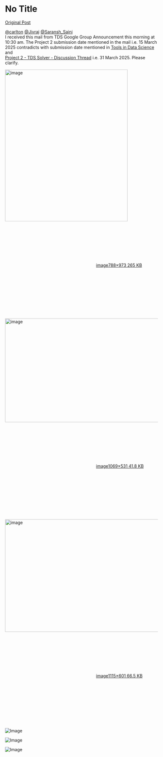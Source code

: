 # No Title

[Original Post](https://discourse.onlinedegree.iitm.ac.in/t/169029/44)

<p><a class="mention" href="/u/carlton">@carlton</a> <a class="mention" href="/u/jivraj">@Jivraj</a> <a class="mention" href="/u/saransh_saini">@Saransh_Saini</a><br>
I received this mail from TDS Google Group Announcement this morning at 10:30 am. The Project 2 submission date mentioned in the mail i.e. 15 March 2025 contradicts with submission date mentioned in <a href="https://tds.s-anand.net/#/project-2" class="inline-onebox" rel="noopener nofollow ugc">Tools in Data Science</a> and<br>
<a href="https://discourse.onlinedegree.iitm.ac.in/t/project-2-tds-solver-discussion-thread/169029" class="inline-onebox">Project 2 - TDS Solver - Discussion Thread</a> i.e. 31 March 2025. Please clarify.</p>
<p><div class="lightbox-wrapper"><a class="lightbox" href="https://europe1.discourse-cdn.com/flex013/uploads/iitm/original/3X/2/d/2d146ca9b917a885714df89b0153d5e4b5608907.png" data-download-href="/uploads/short-url/6qNfdfUKzPDzNOnu0TIecx7Radh.png?dl=1" title="image" rel="noopener nofollow ugc"><img src="https://europe1.discourse-cdn.com/flex013/uploads/iitm/optimized/3X/2/d/2d146ca9b917a885714df89b0153d5e4b5608907_2_404x500.png" alt="image" data-base62-sha1="6qNfdfUKzPDzNOnu0TIecx7Radh" width="404" height="500" srcset="https://europe1.discourse-cdn.com/flex013/uploads/iitm/optimized/3X/2/d/2d146ca9b917a885714df89b0153d5e4b5608907_2_404x500.png, https://europe1.discourse-cdn.com/flex013/uploads/iitm/optimized/3X/2/d/2d146ca9b917a885714df89b0153d5e4b5608907_2_606x750.png 1.5x, https://europe1.discourse-cdn.com/flex013/uploads/iitm/original/3X/2/d/2d146ca9b917a885714df89b0153d5e4b5608907.png 2x" data-dominant-color="D4D4DA"><div class="meta"><svg class="fa d-icon d-icon-far-image svg-icon" aria-hidden="true"><use href="#far-image"></use></svg><span class="filename">image</span><span class="informations">788×973 265 KB</span><svg class="fa d-icon d-icon-discourse-expand svg-icon" aria-hidden="true"><use href="#discourse-expand"></use></svg></div></a></div><br>
<div class="lightbox-wrapper"><a class="lightbox" href="https://europe1.discourse-cdn.com/flex013/uploads/iitm/original/3X/5/7/57b2406cf77dd1714a839b3f3328b8a830effc42.png" data-download-href="/uploads/short-url/cvNrqpBqwXFKBwYuNVsbzWZG2fo.png?dl=1" title="image" rel="noopener nofollow ugc"><img src="https://europe1.discourse-cdn.com/flex013/uploads/iitm/optimized/3X/5/7/57b2406cf77dd1714a839b3f3328b8a830effc42_2_690x342.png" alt="image" data-base62-sha1="cvNrqpBqwXFKBwYuNVsbzWZG2fo" width="690" height="342" srcset="https://europe1.discourse-cdn.com/flex013/uploads/iitm/optimized/3X/5/7/57b2406cf77dd1714a839b3f3328b8a830effc42_2_690x342.png, https://europe1.discourse-cdn.com/flex013/uploads/iitm/optimized/3X/5/7/57b2406cf77dd1714a839b3f3328b8a830effc42_2_1035x513.png 1.5x, https://europe1.discourse-cdn.com/flex013/uploads/iitm/original/3X/5/7/57b2406cf77dd1714a839b3f3328b8a830effc42.png 2x" data-dominant-color="2E383E"><div class="meta"><svg class="fa d-icon d-icon-far-image svg-icon" aria-hidden="true"><use href="#far-image"></use></svg><span class="filename">image</span><span class="informations">1069×531 41.8 KB</span><svg class="fa d-icon d-icon-discourse-expand svg-icon" aria-hidden="true"><use href="#discourse-expand"></use></svg></div></a></div><br>
<div class="lightbox-wrapper"><a class="lightbox" href="https://europe1.discourse-cdn.com/flex013/uploads/iitm/original/3X/8/b/8bd240c5d1fe076d8dc52a7250ce592865f12e46.png" data-download-href="/uploads/short-url/jWUPFCegESyujbZ6W1q7iKteRMO.png?dl=1" title="image" rel="noopener nofollow ugc"><img src="https://europe1.discourse-cdn.com/flex013/uploads/iitm/optimized/3X/8/b/8bd240c5d1fe076d8dc52a7250ce592865f12e46_2_690x371.png" alt="image" data-base62-sha1="jWUPFCegESyujbZ6W1q7iKteRMO" width="690" height="371" srcset="https://europe1.discourse-cdn.com/flex013/uploads/iitm/optimized/3X/8/b/8bd240c5d1fe076d8dc52a7250ce592865f12e46_2_690x371.png, https://europe1.discourse-cdn.com/flex013/uploads/iitm/optimized/3X/8/b/8bd240c5d1fe076d8dc52a7250ce592865f12e46_2_1035x556.png 1.5x, https://europe1.discourse-cdn.com/flex013/uploads/iitm/original/3X/8/b/8bd240c5d1fe076d8dc52a7250ce592865f12e46.png 2x" data-dominant-color="141413"><div class="meta"><svg class="fa d-icon d-icon-far-image svg-icon" aria-hidden="true"><use href="#far-image"></use></svg><span class="filename">image</span><span class="informations">1115×601 66.5 KB</span><svg class="fa d-icon d-icon-discourse-expand svg-icon" aria-hidden="true"><use href="#discourse-expand"></use></svg></div></a></div></p>

![Image](https://europe1.discourse-cdn.com/flex013/uploads/iitm/optimized/3X/8/b/8bd240c5d1fe076d8dc52a7250ce592865f12e46_2_690x371.png)

![Image](https://europe1.discourse-cdn.com/flex013/uploads/iitm/optimized/3X/5/7/57b2406cf77dd1714a839b3f3328b8a830effc42_2_690x342.png)

![Image](https://europe1.discourse-cdn.com/flex013/uploads/iitm/optimized/3X/2/d/2d146ca9b917a885714df89b0153d5e4b5608907_2_404x500.png)